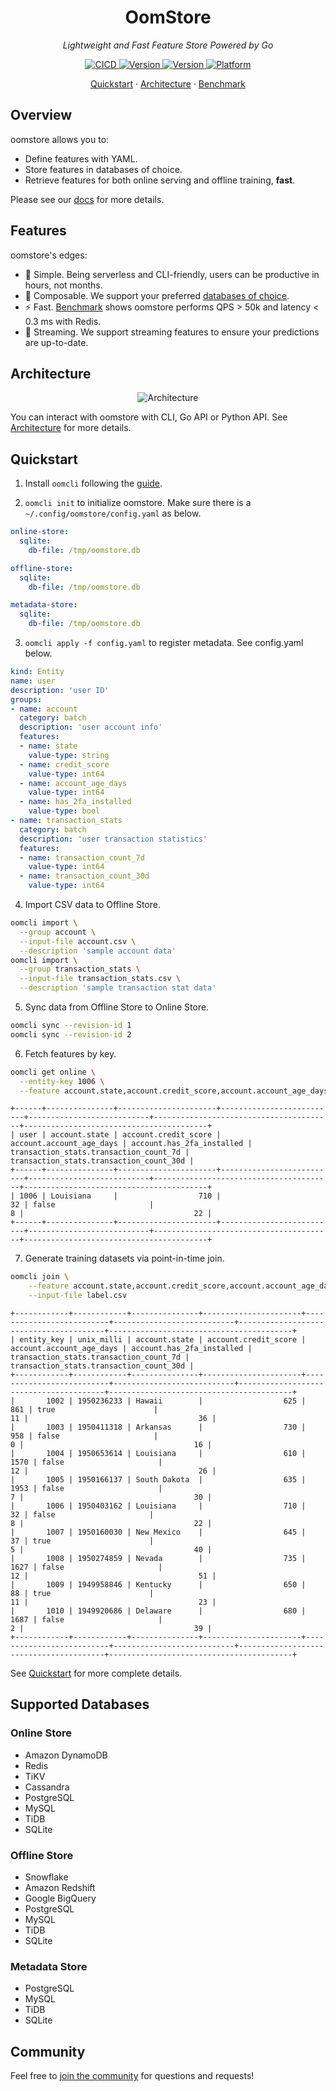 <h1 align="center">OomStore</h1>
<p align="center">
    <em>Lightweight and Fast Feature Store Powered by Go</em>
</p>

<p align="center">
    <a href="https://github.com/oom-ai/oomstore/actions/workflows/ci.yml">
        <img src="https://github.com/oom-ai/oomstore/actions/workflows/ci.yml/badge.svg" alt="CICD"/>
    </a>
    <a href="https://goreportcard.com/report/oom-ai/oomstore">
        <img src="https://goreportcard.com/badge/oom-ai/oomstore" alt="Version">
    </a>
    <a href="http://godoc.org/github.com/oom-ai/oomstore">
        <img src="https://godoc.org/github.com/oom-ai/oomstore?status.png" alt="Version">
    </a>
    <a href="https://codecov.io/gh/oom-ai/oomstore">
        <img src="https://codecov.io/gh/oom-ai/oomstore/branch/main/graph/badge.svg?token=C59L7LTRM4" alt="Platform"/>
    </a>
</p>

<p align="center">
  <a href="https://oom.ai/docs/quickstart">Quickstart</a>
  <span> · </span>
  <a href="https://oom.ai/docs/architecture">Architecture</a>
  <span> · </span>
  <a href="https://oom.ai/docs/benchmark">Benchmark</a>
</p>

## Overview

oomstore allows you to:

- Define features with YAML.
- Store features in databases of choice.
- Retrieve features for both online serving and offline training, **fast**.

Please see our [docs](https://oom.ai/docs) for more details.

## Features

oomstore's edges:

- 🍼 Simple. Being serverless and CLI-friendly, users can be productive in hours, not months.
- 🔌 Composable. We support your preferred [databases of choice](https://oom.ai/docs/supported-databases).
- ⚡ Fast. [Benchmark](https://oom.ai/docs/benchmark) shows oomstore performs QPS > 50k and latency < 0.3 ms with Redis.
- 🌊 Streaming. We support streaming features to ensure your predictions are up-to-date.

## Architecture

<p align="center">
  <img src="https://oom.ai/images/architecture/architecture.svg" alt="Architecture">
</p>

You can interact with oomstore with CLI, Go API or Python API. See [Architecture](https://oom.ai/docs/architecture) for more details.

## Quickstart

1. Install `oomcli` following the [guide](https://oom.ai/docs/installation#cli).

2. `oomcli init` to initialize oomstore. Make sure there is a `~/.config/oomstore/config.yaml` as below.

```yaml
online-store:
  sqlite:
    db-file: /tmp/oomstore.db

offline-store:
  sqlite:
    db-file: /tmp/oomstore.db

metadata-store:
  sqlite:
    db-file: /tmp/oomstore.db
```

3. `oomcli apply -f config.yaml` to register metadata. See config.yaml below.

```yaml
kind: Entity
name: user
description: 'user ID'
groups:
- name: account
  category: batch
  description: 'user account info'
  features:
  - name: state
    value-type: string
  - name: credit_score
    value-type: int64
  - name: account_age_days
    value-type: int64
  - name: has_2fa_installed
    value-type: bool
- name: transaction_stats
  category: batch
  description: 'user transaction statistics'
  features:
  - name: transaction_count_7d
    value-type: int64
  - name: transaction_count_30d
    value-type: int64
```

4. Import CSV data to Offline Store.

```bash
oomcli import \
  --group account \
  --input-file account.csv \
  --description 'sample account data'
oomcli import \
  --group transaction_stats \
  --input-file transaction_stats.csv \
  --description 'sample transaction stat data'
```

5. Sync data from Offline Store to Online Store.

```bash
oomcli sync --revision-id 1
oomcli sync --revision-id 2
```

6. Fetch features by key.

```bash
oomcli get online \
  --entity-key 1006 \
  --feature account.state,account.credit_score,account.account_age_days,account.has_2fa_installed,transaction_stats.transaction_count_7d,transaction_stats.transaction_count_30d
```

```text
+------+---------------+----------------------+--------------------------+---------------------------+----------------------------------------+-----------------------------------------+
| user | account.state | account.credit_score | account.account_age_days | account.has_2fa_installed | transaction_stats.transaction_count_7d | transaction_stats.transaction_count_30d |
+------+---------------+----------------------+--------------------------+---------------------------+----------------------------------------+-----------------------------------------+
| 1006 | Louisiana     |                  710 |                       32 | false                     |                                      8 |                                      22 |
+------+---------------+----------------------+--------------------------+---------------------------+----------------------------------------+-----------------------------------------+
```

7. Generate training datasets via point-in-time join.

```sh
oomcli join \
	--feature account.state,account.credit_score,account.account_age_days,account.has_2fa_installed,transaction_stats.transaction_count_7d,transaction_stats.transaction_count_30d \
	--input-file label.csv
```

```text
+------------+------------+---------------+----------------------+--------------------------+---------------------------+----------------------------------------+-----------------------------------------+
| entity_key | unix_milli | account.state | account.credit_score | account.account_age_days | account.has_2fa_installed | transaction_stats.transaction_count_7d | transaction_stats.transaction_count_30d |
+------------+------------+---------------+----------------------+--------------------------+---------------------------+----------------------------------------+-----------------------------------------+
|       1002 | 1950236233 | Hawaii        |                  625 |                      861 | true                      |                                     11 |                                      36 |
|       1003 | 1950411318 | Arkansas      |                  730 |                      958 | false                     |                                      0 |                                      16 |
|       1004 | 1950653614 | Louisiana     |                  610 |                     1570 | false                     |                                     12 |                                      26 |
|       1005 | 1950166137 | South Dakota  |                  635 |                     1953 | false                     |                                      7 |                                      30 |
|       1006 | 1950403162 | Louisiana     |                  710 |                       32 | false                     |                                      8 |                                      22 |
|       1007 | 1950160030 | New Mexico    |                  645 |                       37 | true                      |                                      5 |                                      40 |
|       1008 | 1950274859 | Nevada        |                  735 |                     1627 | false                     |                                     12 |                                      51 |
|       1009 | 1949958846 | Kentucky      |                  650 |                       88 | true                      |                                     11 |                                      23 |
|       1010 | 1949920686 | Delaware      |                  680 |                     1687 | false                     |                                      2 |                                      39 |
+------------+------------+---------------+----------------------+--------------------------+---------------------------+----------------------------------------+-----------------------------------------+
```

See [Quickstart](https://oom.ai/docs/quickstart) for more complete details.

## Supported Databases

### Online Store

- Amazon DynamoDB
- Redis
- TiKV
- Cassandra
- PostgreSQL
- MySQL
- TiDB
- SQLite

### Offline Store

- Snowflake
- Amazon Redshift
- Google BigQuery
- PostgreSQL
- MySQL
- TiDB
- SQLite

### Metadata Store

- PostgreSQL
- MySQL
- TiDB
- SQLite

## Community

Feel free to [join the community](https://oom.ai/slack) for questions and requests!
